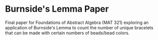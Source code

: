 # Burnside's Lemma Paper

Final paper for Foundations of Abstract Algebra (MAT 321) exploring an application of Burnside's Lemma to count the number of unique bracelets that can be made with certain numbers of beads/bead colors.
